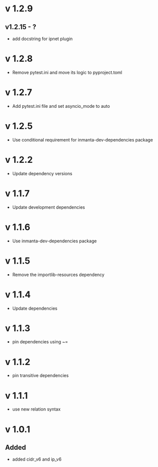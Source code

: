 # v 1.2.9

## v1.2.15 - ?



- add docstring for ipnet plugin

# v 1.2.8
- Remove pytest.ini and move its logic to pyproject.toml

# v 1.2.7
- Add pytest.ini file and set asyncio_mode to auto

# v 1.2.5
- Use conditional requirement for inmanta-dev-dependencies package

# v 1.2.2
- Update dependency versions

# v 1.1.7
- Update development dependencies 

# v 1.1.6
- Use inmanta-dev-dependencies package

# v 1.1.5
- Remove the importlib-resources dependency

# v 1.1.4
- Update dependencies

# v 1.1.3
- pin dependencies using ~=

# v 1.1.2
- pin transitive dependencies

# v 1.1.1
- use new relation syntax

# v 1.0.1

## Added 

- added cidr_v6 and ip_v6
